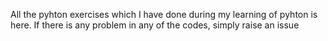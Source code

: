 All the pyhton exercises which I have done during my learning of pyhton is here.
If there is any problem in any of the codes, simply raise an issue
